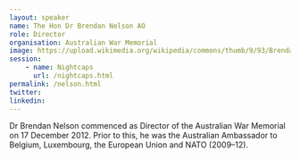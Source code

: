 ```yaml
---
layout: speaker
name: The Hon Dr Brendan Nelson AO
role: Director
organisation: Australian War Memorial
image: https://upload.wikimedia.org/wikipedia/commons/thumb/9/93/Brendan_Nelson_%283%29.jpg/220px-Brendan_Nelson_%283%29.jpg
session:
    - name: Nightcaps
      url: /nightcaps.html
permalink: /nelson.html
twitter:
linkedin:
---
```

Dr Brendan Nelson commenced as Director of the Australian War Memorial on 17 December 2012. Prior to this, he was the Australian Ambassador to Belgium, Luxembourg, the European Union and NATO (2009–12). 